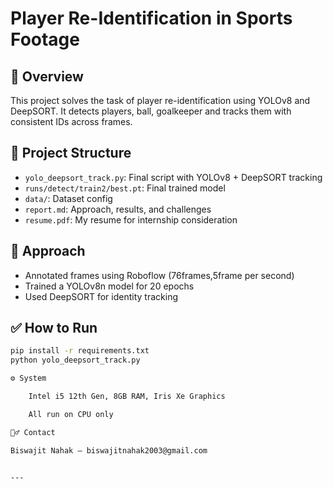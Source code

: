 # Player Re-Identification in Sports Footage 

## 👋 Overview

This project solves the task of player re-identification using YOLOv8 and DeepSORT.
It detects players, ball, goalkeeper and tracks them with consistent IDs across frames.

## 📂 Project Structure
- `yolo_deepsort_track.py`: Final script with YOLOv8 + DeepSORT tracking
- `runs/detect/train2/best.pt`: Final trained model
- `data/`: Dataset config
- `report.md`: Approach, results, and challenges
- `resume.pdf`: My resume for internship consideration

## 🧠 Approach
- Annotated frames using Roboflow (76frames,5frame per second)
- Trained a YOLOv8n model for 20 epochs
- Used DeepSORT for identity tracking

## ✅ How to Run

```bash
pip install -r requirements.txt
python yolo_deepsort_track.py

⚙️ System

    Intel i5 12th Gen, 8GB RAM, Iris Xe Graphics

    All run on CPU only

🙋‍♂️ Contact

Biswajit Nahak – biswajitnahak2003@gmail.com


---

